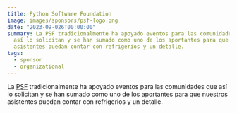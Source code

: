 ```yaml
---
title: Python Software Foundation
image: images/sponsors/psf-logo.png
date: "2023-09-026T00:00:00"
summary: La PSF tradicionalmente ha apoyado eventos para las comunidades que
  así lo solicitan y se han sumado como uno de los aportantes para que nuestros
  asistentes puedan contar con refrigerios y un detalle.
tags:
  - sponsor
  - organizational
---
```


La [PSF](https://python.org/psf/) tradicionalmente ha apoyado eventos para las comunidades que
  así lo solicitan y se han sumado como uno de los aportantes para que nuestros
  asistentes puedan contar con refrigerios y un detalle.
